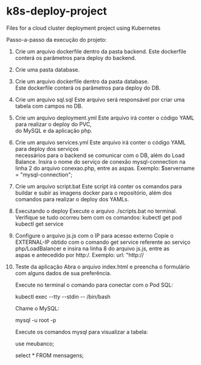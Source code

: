 # k8s-deploy-project
Files for a cloud cluster deployment project using Kubernetes

Passo-a-passo da execução do projeto:

1) Crie um arquivo dockerfile dentro da pasta backend.
   Este dockerfile conterá os parâmetros para deploy do backend. 

2) Crie uma pasta database.

3) Crie um arquivo dockerfile dentro da pasta database.  
   Este dockerfile conterá os parâmetros para deploy do DB.

4) Crie um arquivo sql.sql
   Este arquivo será responsável por criar uma tabela com campos no DB.

5) Crie um arquivo deployment.yml
   Este arquivo irá conter o código YAML para realizar o deploy do PVC,  
   do MySQL e da aplicação php.

6) Crie um arquivo services.yml
   Este arquivo irá conter o código YAML para deploy dos serviços                                
   necessários para o backend se comunicar com o DB, além do Load Balance.
   Insira o nome do serviço de conexão mysql-connection na linha 2 
   do arquivo conexao.php, entre as aspas. 
   Exemplo: $servername = "mysql-connection";

7) Crie um arquivo script.bat
   Este script irá conter os comandos para buildar e subir 
   as imagens docker para o repositório, além dos comandos para
   realizar o deploy dos YAMLs.

8) Executando o deploy
   Execute o arquivo ./scripts.bat no terminal.
   Verifique se tudo ocorreu bem com os comandos:
   kubectl get pod
   kubectl get service

9) Configure o arquivo js.js com o IP para acesso externo 
   Copie o EXTERNAL-IP obtido com o comando get service referente ao
   serviço php/LoadBalancer e insira na linha 8 do arquivo js.js, entre as  
   aspas e antecedido por http:/. Exemplo: url: "http:// 

10) Teste da aplicação
    Abra o arquivo index.html e preencha o formulário com alguns dados de
    sua preferência.
 
    Execute no terminal o comando para conectar com o Pod SQL:
  
    kubectl exec --tty --stdin <pod-name> -- /bin/bash

    Chame o MySQL:

    mysql -u root -p

    Execute os comandos mysql para visualizar a tabela:

    use meubanco;

    select * FROM mensagens; 
